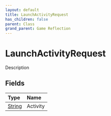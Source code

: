 ```yaml
---
layout: default
title: LaunchActivityRequest
has_children: false
parent: Class
grand_parent: Game Reflection
---
```

# LaunchActivityRequest
Description 

## Fields
| Type | Name |
|:-------------|:--------------|
| [String](/game-reflection/components/string.md) | Activity |
